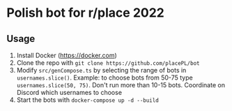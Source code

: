 # Polish bot for r/place 2022

## Usage

1. Install Docker (https://docker.com)
2. Clone the repo with `git clone https://github.com/placePL/bot`
3. Modify `src/genCompose.ts` by selecting the range of bots in `usernames.slice()`. Example: to choose bots from 50-75 type `usernames.slice(50, 75)`. Don't run more than 10-15 bots. Coordinate on Discord which usernames to choose
4. Start the bots with `docker-compose up -d --build`
